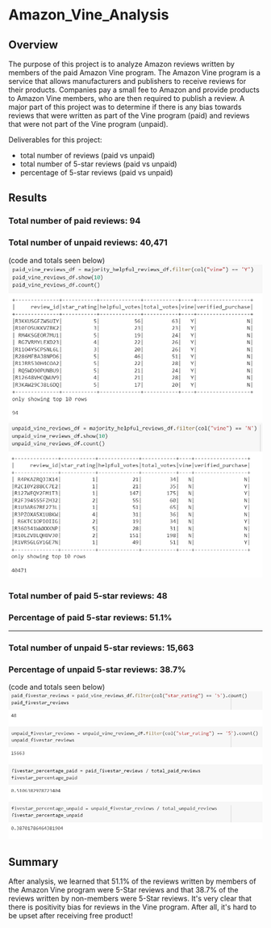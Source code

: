 # Amazon_Vine_Analysis
## Overview 
The purpose of this project is to analyze Amazon reviews written by members of the paid Amazon Vine program. The Amazon Vine program is a service that allows manufacturers and publishers to receive reviews for their products. Companies pay a small fee to Amazon and provide products to Amazon Vine members, who are then required to publish a review. A major part of this project was to determine if there is any bias towards reviews that were written as part of the Vine program (paid) and reviews that were not part of the Vine program (unpaid).

Deliverables for this project:

* total number of reviews (paid vs unpaid)
* total number of 5-star reviews (paid vs unpaid)
* percentage of 5-star reviews (paid vs unpaid)

## Results 
### **Total number of paid reviews: 94**
### **Total number of unpaid reviews: 40,471**
(code and totals seen below)
![totalpaidreviews](https://github.com/dgeroux/Amazon_Vine_Analysis/blob/main/Resources/totalpaidreviews.png)
![totalunpaidreviews](https://github.com/dgeroux/Amazon_Vine_Analysis/blob/main/Resources/totalunpaidreviews.png)

### **Total number of paid 5-star reviews: 48**
### **Percentage of paid 5-star reviews: 51.1%**
- - - - - - - - - - - - - - - - - - - - - - - - - -
### **Total number of unpaid 5-star reviews: 15,663**
### **Percentage of unpaid 5-star reviews: 38.7%**
(code and totals seen below)
![fivestarreviewsandpercentages](https://github.com/dgeroux/Amazon_Vine_Analysis/blob/main/Resources/fivestarreviewsandpercentages.png)

## Summary 
After analysis, we learned that 51.1% of the reviews written by members of the Amazon Vine program were 5-Star reviews and that 38.7% of the reviews written by non-members were 5-Star reviews. It's very clear that there is positivity bias for reviews in the Vine program. After all, it's hard to be upset after receiving free product! 
